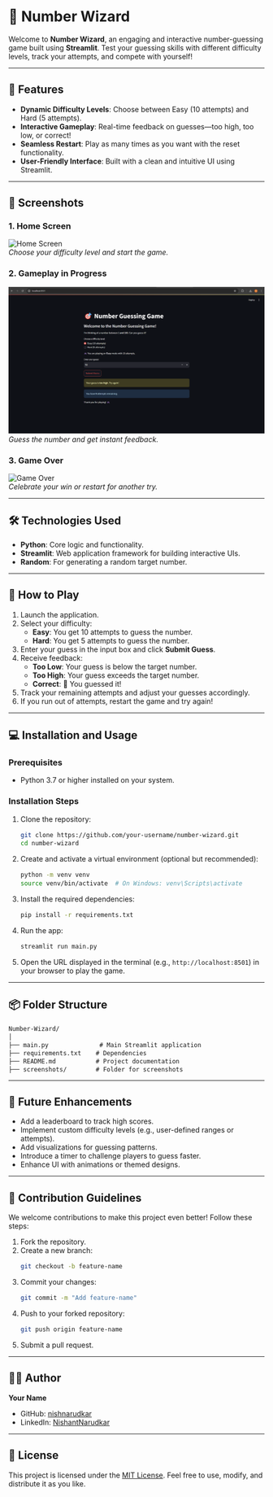 # 🎯 Number Wizard

Welcome to **Number Wizard**, an engaging and interactive number-guessing game built using **Streamlit**. Test your guessing skills with different difficulty levels, track your attempts, and compete with yourself!

---

## 🚀 Features

- **Dynamic Difficulty Levels**: Choose between Easy (10 attempts) and Hard (5 attempts).
- **Interactive Gameplay**: Real-time feedback on guesses—too high, too low, or correct!
- **Seamless Restart**: Play as many times as you want with the reset functionality.
- **User-Friendly Interface**: Built with a clean and intuitive UI using Streamlit.

---

## 📸 Screenshots

### 1. Home Screen
![Home Screen]()  
*Choose your difficulty level and start the game.*

### 2. Gameplay in Progress
![Gameplay](https://github.com/nishnarudkar/Number_wizard/blob/main/screenshots/gameplay_in_progress.png)  
*Guess the number and get instant feedback.*

### 3. Game Over
![Game Over](screenshots/game_over.png)  
*Celebrate your win or restart for another try.*

---

## 🛠️ Technologies Used

- **Python**: Core logic and functionality.
- **Streamlit**: Web application framework for building interactive UIs.
- **Random**: For generating a random target number.

---

## 📖 How to Play

1. Launch the application.
2. Select your difficulty:
   - **Easy**: You get 10 attempts to guess the number.
   - **Hard**: You get 5 attempts to guess the number.
3. Enter your guess in the input box and click **Submit Guess**.
4. Receive feedback:
   - **Too Low**: Your guess is below the target number.
   - **Too High**: Your guess exceeds the target number.
   - **Correct**: 🎉 You guessed it!
5. Track your remaining attempts and adjust your guesses accordingly.
6. If you run out of attempts, restart the game and try again!

---

## 💻 Installation and Usage

### Prerequisites

- Python 3.7 or higher installed on your system.

### Installation Steps

1. Clone the repository:
   ```bash
   git clone https://github.com/your-username/number-wizard.git
   cd number-wizard
   ```
2. Create and activate a virtual environment (optional but recommended):
   ```bash
   python -m venv venv
   source venv/bin/activate  # On Windows: venv\Scripts\activate
   ```
3. Install the required dependencies:
   ```bash
   pip install -r requirements.txt
   ```

4. Run the app:
   ```bash
   streamlit run main.py
   ```

5. Open the URL displayed in the terminal (e.g., `http://localhost:8501`) in your browser to play the game.

---

## 📦 Folder Structure

```
Number-Wizard/
│
├── main.py              # Main Streamlit application
├── requirements.txt    # Dependencies
├── README.md           # Project documentation
├── screenshots/        # Folder for screenshots
```

---

## 🌟 Future Enhancements

- Add a leaderboard to track high scores.
- Implement custom difficulty levels (e.g., user-defined ranges or attempts).
- Add visualizations for guessing patterns.
- Introduce a timer to challenge players to guess faster.
- Enhance UI with animations or themed designs.

---

## 🤝 Contribution Guidelines

We welcome contributions to make this project even better! Follow these steps:

1. Fork the repository.
2. Create a new branch:
   ```bash
   git checkout -b feature-name
   ```
3. Commit your changes:
   ```bash
   git commit -m "Add feature-name"
   ```
4. Push to your forked repository:
   ```bash
   git push origin feature-name
   ```
5. Submit a pull request.

---

## 🧑‍💻 Author

**Your Name**  
- GitHub: [nishnarudkar](https://github.com/nishnarudkar)  
- LinkedIn: [NishantNarudkar](https://www.linkedin.com/in/nishant-narudkar-1b5225238/)  

---

## 📜 License

This project is licensed under the [MIT License](LICENSE). Feel free to use, modify, and distribute it as you like.
